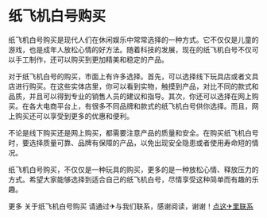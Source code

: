 # 纸飞机白号购买

纸飞机白号购买是现代人们在休闲娱乐中常常选择的一种方式。它不仅仅是儿童的游戏，也是成年人放松心情的好方法。随着科技的发展，现在的纸飞机白号不仅可以手工制作，还可以购买到更加精美和稳定的产品。

对于纸飞机白号的购买，市面上有许多选择。首先，可以选择线下玩具店或者文具店进行购买。在这些实体店里，你可以看到实物，触摸到产品，对比不同的款式和品质，并且可以得到专业的销售人员的建议和指导。其次，你还可以选择在网上购买。在各大电商平台上，有很多不同品牌和款式的纸飞机白号供你选择。而且，网上购买还可以享受到更多的优惠和便利。

不论是线下购买还是网上购买，都需要注意产品的质量和安全。在购买纸飞机白号时，要选择质量可靠、品牌有保障的产品，以免出现安全隐患或者使用寿命短的情况。

纸飞机白号购买，不仅仅是一种玩具的购买，更多的是一种放松心情、释放压力的方式。希望大家能够选择到适合自己的纸飞机白号，尽情享受这种简单而有趣的乐趣。

更多 关于纸飞机白号购买 请通过✈与我们联系，感谢阅读，谢谢！[点这✈里联系](https://ss.k02.cc)